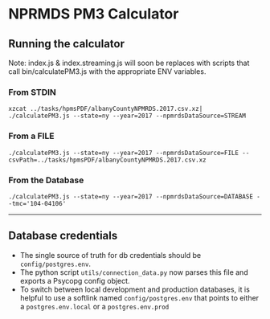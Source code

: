 # NPRMDS PM3 Calculator

## Running the calculator

Note: index.js & index.streaming.js will soon be replaces with scripts
that call bin/calculatePM3.js with the appropriate ENV variables.

### From STDIN

```
xzcat ../tasks/hpmsPDF/albanyCountyNPMRDS.2017.csv.xz| ./calculatePM3.js --state=ny --year=2017 --npmrdsDataSource=STREAM
```

### From a FILE

```
./calculatePM3.js --state=ny --year=2017 --npmrdsDataSource=FILE --csvPath=../tasks/hpmsPDF/albanyCountyNPMRDS.2017.csv.xz
```

### From the Database

```
./calculatePM3.js --state=ny --year=2017 --npmrdsDataSource=DATABASE --tmc='104-04106'
```

------------------

## Database credentials

* The single source of truth for db credentials should be `config/postgres.env`.
* The python script `utils/connection_data.py` now
  parses this file and exports a Psycopg config object.
* To switch between local development and production databases,
  it is helpful to use a softlink named `config/postgres.env` that points
  to either a `postgres.env.local` or a `postgres.env.prod`
